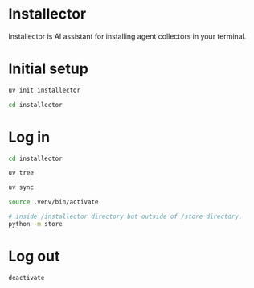 # Installector
Installector is AI assistant for installing agent collectors in your terminal.

# Initial setup
```bash
uv init installector

cd installector
```

# Log in
```bash
cd installector

uv tree

uv sync

source .venv/bin/activate

# inside /installector directory but outside of /store directory.
python -m store
```

# Log out
```bash
deactivate  
```

